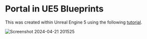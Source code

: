 # Portal in UE5 Blueprints

This was created within Unreal Engine 5 using the following [tutorial](https://www.youtube.com/watch?v=6BT-Ux56KBs).

![Screenshot 2024-04-21 201525](https://github.com/LewisMcI/Portals/assets/77415321/1ece9634-91d1-4982-b6a9-6ec662a320e3)
